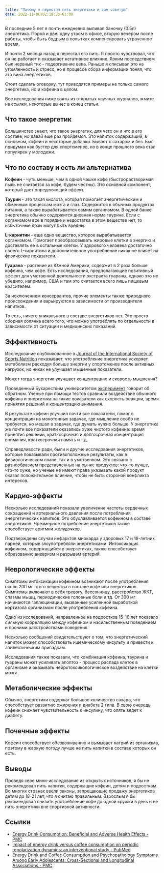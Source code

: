 ```yaml
---
title: "Почему я перестал пить энергетики и вам советую"
date: 2022-11-06T02:19:35+03:00
---
```


В последние 5 лет я почти ежедневно выпивал баночку (0.5л) энергетика. Порой и две: одну утром в офисе, вторую вечером после работы, чтобы быть бодрым в попытках компенсировать утраченное время.
<!--more-->
И почти 2 месяца назад я перестал его пить. Я просто чувствовал, что он не работает и оказывает негативное влияние. Ярким последствием был нервный тик - подергивание века. Раньше я списывал это на утомленность и стресс, но в процессе сбора информации понял, что это вина энергетиков.

Стоит сделать оговорку, тут приводятся примеры не только самого энергетика, но и кофеина в целом.

Все исследования ниже взяты из открытых научных журналов, жмите на ссылки, некоторые вынес в конец статьи.

## Что такое энергетик
Большинство знают, что такое энергетик, для чего он и что в его составе, но давай еще раз пройдемся.
Это напиток содержащий, в основном, кофеин и некоторые добавки. Бывает с сахаром и без. Был придуман как бустер для спортсменов, но в конце прошлого века стал популярен у молодежи.

## Что по составу и есть ли альтернатива
**Кофеин** - чуть меньше, чем в одной чашке кофе (быстрорастворимая пыль не считается за кофе, будем честны). Это основной компонент, который дает определяющий эффект.

**Таурин** - это такая кислота, которая помогает энергетическим и обменным процессам мозга и глаз. Содержится в обычных продуктах питания, а также вырабатывается самим организмом. В одной банке энергетика обычно содержится дневная норма таурина. Если с организмом все в порядке и недостатка в этом веществе нет, то избыточные дозы могут быть вредны.

**L-карнитин** - еще одно вещество, которое вырабатывается организмом. Помогает преобразовывать жировые клетки в энергию и доставлять ее в остальные клетки. У здорового человека достаточно своего L-карнитина и дополнительное употребление никак не влияет на физические показатели.

**Гуарана** - растение из Южной Америки, содержит в 2 раза больше кофеина, чем кофе. Есть исследования, предполагающие позитивный эффект для умственной деятельности экстракта гуараны, однако это не убедило, например, США и там это считается всего лишь пищевым красителем.

За исключением консервантов, прочие элементы также природного происхождения и варьируются в зависимости от производителя напитков.

То есть, ничего уникального в составе энергетиков нет. Это просто сборная солянка всего того, что можно употреблять по отдельности в зависимости от ситуации и медицинских показаний.

## Эффективность
Исследование опубликованное в [Journal of the International Society of Sports Nutrition](https://www.tandfonline.com/doi/full/10.1186/s12970-020-00374-5) показывает, что употребление энергетика ускоряет метаболизм расходуя больше энергии у спортсменов после активных нагрузок, но никак не улучшает мышечные показатели.

Может тогда энергетик улучшает концентрацию и скорость мышления?

Проведенный Бухарестким университетом [эксперимент](https://www.sciencedirect.com/science/article/pii/S1877042811019537?via%3Dihub) говорит об обратном. Ученые при помощи тестов сравнили воздействие обычного кофеина и энергетика на такие показатели как скорость реакции, время принятия решений и концентрацию внимания.

В результате кофеин улучшил почти все показатели, помог в концентрации на монотонных задачах, где мышление особо не требуется, но мешал в задачах, где думать нужно больше. У энергетика же почти все показатели оказались хуже чистого кофеина: время принятия решений, краткосрочная и долгосрочная концентрация внимания, краткосрочная память и т.д.

Справедливости ради, были и другие исследования энергетиков, которые показывали противоположные результаты, как в физиологическом плане, так и в умственном. Это связано с разнообразием представленных на рынке продуктов: что-то лучше, что-то хуже, но ученые не имеют права указывать какой продукт оказал положительное влияние, чтобы не быть стороной конфликта интересов.

## Кардио-эффекты
Несколько исследований показали увеличение частоты сердечных сокращений и артериального давления после потребления энергетических напитков. Это обуславливается кофеином в составе энергетиков. Чрезмерное потребление энергетиков также способствует аритмии желудочков.

Подтверждены случаи инфарктов миокарда у здоровых 17 и 19-летних парней, которые злоупотребляли энергетиками. Интоксикация кофеином, содержащийся в энергетиках, также способствует образованию аневризм и разрывам артерий.

## Неврологические эффекты
Симптомы интоксикации кофеином возникают после употребления около 200 мг этого вещества в составе кофе или энергетиков. Симптомы включают в себя тревогу, бессонницу, расстройство ЖКТ, спазмы мышц, периодические головные боли и тд.  От 300 мг начинаются галлюцинации, вызванные усиленной выработкой кортизола организмом после употребления кофеина.

Одно из исследований, направленное на подростков 15-16 лет показало сильную корреляцию между кофеином и насильственным поведением и прочими расстройствами поведения.

Несколько сообщений свидетельствуют о том, что энергетический напиток может способствовать ишемическому инсульту и привести к эпилептическим припадкам. 

Исследования также показали, что комбинация кофеина, таурина и гуараны может усиливать апоптоз - процесс распада клеток в организме и оказывать нейротоксикологическое воздействие на клетки мозга.

## Метаболические эффекты
Обычно, энергетики содержат большое количество сахара, что способствует развитию ожирения и диабета 2 типа. В свою очередь кофеин снижает чувствительность к инсулину, что опять ведет к диабету.

## Почечные эффекты
Кофеин способствует обезвоживанию и вымывает натрий из организма, поэтому в жаркую погоду лучше не пить напитки в составе которых он есть.

## Выводы
Проведя свое мини-исследование из открытых источников, я бы не рекомендовал пить напитки, содержащие кофеин, детям и подросткам. Во многих странах ввели законы, запрещающие продажу энергетиков детям до 18-21 лет, что я считаю правильным. Взрослым я бы рекомендовал снизить употребление кофе до одной кружки в день и не пить энергетики вне спортивной активности.

## Ссылки
* [Energy Drink Consumption: Beneficial and Adverse Health Effects - PMC](https://www.ncbi.nlm.nih.gov/pmc/articles/PMC4682602/)
* [Impact of energy drink versus coffee consumption on periodic repolarization dynamics: an interventional study - PubMed](https://pubmed.ncbi.nlm.nih.gov/35266046/)
* [Energy Drink and Coffee Consumption and Psychopathology Symptoms Among Early Adolescents: Cross-Sectional and Longitudinal Associations - PMC](https://www.ncbi.nlm.nih.gov/pmc/articles/PMC4892225/)
